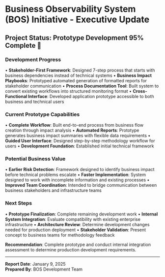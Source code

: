 # **Business Observability System (BOS) Initiative - Executive Update**

## **Project Status: Prototype Development 95% Complete** 🔄

### **Development Progress**
• **Stakeholder-First Framework**: Designed 7-step process that starts with business dependencies instead of technical systems
• **Business Impact Playbooks**: Prototyped automated generation of formatted reports for stakeholder communication
• **Process Documentation Tool**: Built system to convert existing workflows into structured monitoring format
• **Cross-Functional Interface**: Developed application prototype accessible to both business and technical users

### **Current Prototype Capabilities**
• **Complete Workflow**: Built end-to-end process from business flow creation through impact analysis
• **Automated Reports**: Prototype generates business impact summaries with flexible data requirements
• **Guided User Interface**: Designed step-by-step methodology workflow for users
• **Development Foundation**: Established initial technical framework

### **Potential Business Value**
• **Earlier Risk Detection**: Framework designed to identify business impact before technical problems escalate
• **Faster Implementation**: System designed to work with incomplete information and existing processes
• **Improved Team Coordination**: Intended to bridge communication between business stakeholders and infrastructure teams

### **Next Steps**
• **Prototype Finalization**: Complete remaining development work
• **Internal System Integration**: Evaluate compatibility with existing enterprise infrastructure
• **Architecture Review**: Determine development changes needed for production deployment
• **Stakeholder Validation**: Present concept to business teams for methodology feedback

**Recommendation**: Complete prototype and conduct internal integration assessment to determine production development requirements.

---
**Report Date**: January 9, 2025  
**Prepared By**: BOS Development Team
